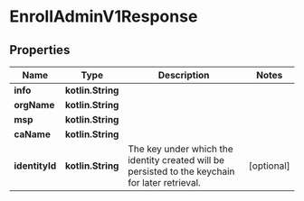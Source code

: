 
# EnrollAdminV1Response

## Properties
Name | Type | Description | Notes
------------ | ------------- | ------------- | -------------
**info** | **kotlin.String** |  | 
**orgName** | **kotlin.String** |  | 
**msp** | **kotlin.String** |  | 
**caName** | **kotlin.String** |  | 
**identityId** | **kotlin.String** | The key under which the identity created will be persisted to the keychain for later retrieval. |  [optional]



